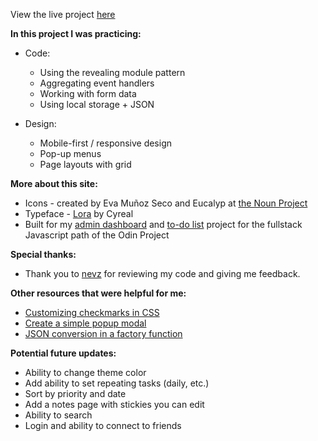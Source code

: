 View the live project [here]()

**In this project I was practicing:**

- Code:

  - Using the revealing module pattern
  - Aggregating event handlers
  - Working with form data
  - Using local storage + JSON

- Design:
  - Mobile-first / responsive design
  - Pop-up menus
  - Page layouts with grid

**More about this site:**

- Icons - created by Eva Muñoz Seco and Eucalyp at [the Noun Project](https://thenounproject.com/)
- Typeface - [Lora](https://fonts.google.com/specimen/Lora) by Cyreal
- Built for my [admin dashboard](https://www.theodinproject.com/paths/full-stack-javascript/courses/intermediate-html-and-css/lessons/admin-dashboard) and [to-do list](https://www.theodinproject.com/paths/full-stack-javascript/courses/javascript/lessons/todo-list) project for the fullstack Javascript path of the Odin Project

**Special thanks:**

- Thank you to [nevz](https://github.com/nevz9) for reviewing my code and giving me feedback.

**Other resources that were helpful for me:**

- [Customizing checkmarks in CSS](https://www.w3schools.com/howto/howto_css_custom_checkbox.asp)
- [Create a simple popup modal](https://www.youtube.com/watch?v=gLWIYk0Sd38)
- [JSON conversion in a factory function](https://medium.com/programming-essentials/how-to-handle-the-json-conversion-in-a-factory-function-eea3c67d245d)

**Potential future updates:**

- Ability to change theme color
- Add ability to set repeating tasks (daily, etc.)
- Sort by priority and date
- Add a notes page with stickies you can edit
- Ability to search
- Login and ability to connect to friends
